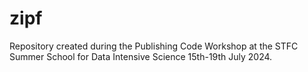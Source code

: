 # zipf
Repository created during the Publishing Code Workshop at the STFC Summer School for Data Intensive Science 15th-19th July 2024.
